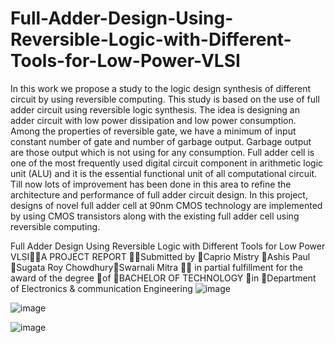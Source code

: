 # Full-Adder-Design-Using-Reversible-Logic-with-Different-Tools-for-Low-Power-VLSI
In this work we propose a study to the logic design synthesis of different circuit by using reversible computing.  This study is based on the use of full adder circuit using reversible logic synthesis. The idea is designing an adder circuit  with low power dissipation and low power consumption. Among the properties of reversible gate, we have a minimum  of input constant number of gate and number of garbage output. Garbage output are those output which is not using  for any consumption. Full adder cell is one of the most frequently used digital circuit component in arithmetic logic unit (ALU) and  it is the essential functional unit of all computational circuit. Till now lots of improvement has been done in this area  to refine the architecture and performance of full adder circuit design. In this project, designs of novel full adder cell  at 90nm CMOS technology are implemented by using CMOS transistors along with the existing full adder cell using  reversible computing.

Full Adder Design Using Reversible Logic with Different Tools for Low Power VLSIA PROJECT REPORT Submitted by Caprio Mistry Ashis Paul Sugata Roy ChowdhurySwarnali Mitra  in partial fulfillment for the award of the degree of BACHELOR OF TECHNOLOGY in Department of Electronics & communication Engineering ![image](https://user-images.githubusercontent.com/71349997/183738662-4bc98396-a5f5-4efc-a669-7d444a657f92.png)


![image](https://user-images.githubusercontent.com/71349997/183738498-6a7cb8f6-686d-4a47-8fb9-afcfc03e8679.png)


![image](https://user-images.githubusercontent.com/71349997/183738543-12d3dae0-becd-4e8a-81bd-9cf9aaf566cf.png)
